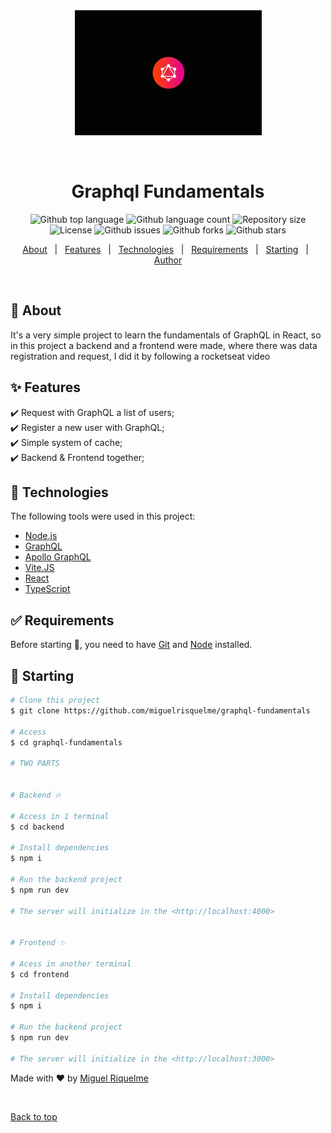 <div align="center" id="top"> 
  <img src="./.github/logo.gif" alt="Graphql Fundamentals" />

&#xa0;

</div>

<h1 align="center">Graphql Fundamentals</h1>

<p align="center">
  <img alt="Github top language" src="https://img.shields.io/github/languages/top/miguelrisquelme/graphql-fundamentals?color=56BEB8">

  <img alt="Github language count" src="https://img.shields.io/github/languages/count/miguelrisquelme/graphql-fundamentals?color=56BEB8">

  <img alt="Repository size" src="https://img.shields.io/github/repo-size/miguelrisquelme/graphql-fundamentals?color=56BEB8">

  <img alt="License" src="https://img.shields.io/github/license/miguelrisquelme/graphql-fundamentals?color=56BEB8">

  <img alt="Github issues" src="https://img.shields.io/github/issues/miguelrisquelme/graphql-fundamentals?color=56BEB8" />

  <img alt="Github forks" src="https://img.shields.io/github/forks/miguelrisquelme/graphql-fundamentals?color=56BEB8" />

  <img alt="Github stars" src="https://img.shields.io/github/stars/miguelrisquelme/graphql-fundamentals?color=56BEB8" />
</p>

<p align="center">
  <a href="#dart-about">About</a> &#xa0; | &#xa0; 
  <a href="#sparkles-features">Features</a> &#xa0; | &#xa0;
  <a href="#rocket-technologies">Technologies</a> &#xa0; | &#xa0;
  <a href="#white_check_mark-requirements">Requirements</a> &#xa0; | &#xa0;
  <a href="#checkered_flag-starting">Starting</a> &#xa0; | &#xa0;
  <a href="https://github.com/miguelrisquelme" target="_blank">Author</a>
</p>

<br>

## :dart: About

It's a very simple project to learn the fundamentals of GraphQL in React, so in this project a backend and a frontend were made, where there was data registration and request, I did it by following a rocketseat video

## :sparkles: Features

:heavy_check_mark: Request with GraphQL a list of users;\
:heavy_check_mark: Register a new user with GraphQL;\
:heavy_check_mark: Simple system of cache;\
:heavy_check_mark: Backend & Frontend together;

## :rocket: Technologies

The following tools were used in this project:

- [Node.js](https://nodejs.org/en/)
- [GraphQL](https://graphql.org/)
- [Apollo GraphQL](https://www.apollographql.com/docs/react/)
- [Vite.JS](https://vitejs.dev/)
- [React](https://pt-br.reactjs.org/)
- [TypeScript](https://www.typescriptlang.org/)

## :white_check_mark: Requirements

Before starting :checkered_flag:, you need to have [Git](https://git-scm.com) and [Node](https://nodejs.org/en/) installed.

## :checkered_flag: Starting

```bash
# Clone this project
$ git clone https://github.com/miguelrisquelme/graphql-fundamentals

# Access
$ cd graphql-fundamentals

# TWO PARTS


# Backend 🔥

# Access in 1 terminal
$ cd backend

# Install dependencies
$ npm i

# Run the backend project
$ npm run dev

# The server will initialize in the <http://localhost:4000>


# Frontend ✨

# Acess in another terminal
$ cd frontend

# Install dependencies
$ npm i

# Run the backend project
$ npm run dev

# The server will initialize in the <http://localhost:3000>
```

Made with :heart: by <a href="https://github.com/miguelrisquelme" target="_blank">Miguel Riquelme</a>

&#xa0;

<a href="#top">Back to top</a>
